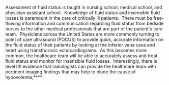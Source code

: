 Assessment of fluid status is taught in nursing school, medical school, and physician assistant school.  Knowledge of fluid status and insensible fluid losses is paramount in the care of critically ill patients.  There must be free-flowing information and communication regarding fluid status from bedside nurses to the other medical professionals that are part of the patient's care team.  Physicians across the United States are more commonly turning to point of care ultrasound (POCUS) to provide quick, accurate information on the fluid status of their patients by looking at the inferior vena cava and heart using transthoracic echocardiograms.  As this becomes more common, the healthcare team will be able to accurately assess and treat fluid status and monitor for insensible fluid losses.  Interestingly, there is level I/II evidence that radiologists can provide the healthcare team with pertinent imaging findings that may help to elude the cause of hypovolemia,****